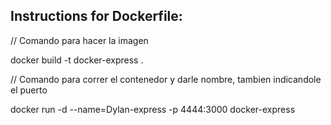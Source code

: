 ## Instructions for Dockerfile:

// Comando para hacer la imagen

docker build -t docker-express .

// Comando para correr el contenedor y darle nombre, tambien indicandole el puerto 

docker run -d --name=Dylan-express -p 4444:3000 docker-express